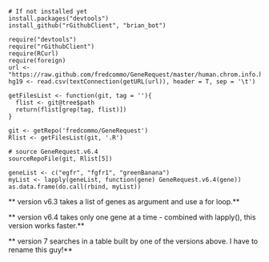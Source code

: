 ```
# If not installed yet
install.packages("devtools")
install_github("rGithubClient", "brian_bot")
```

```
require("devtools")
require("rGithubClient")
require(RCurl)
require(foreign)
url <- "https://raw.github.com/fredcommo/GeneRequest/master/human.chrom.info.hg19.FC.txt"
hg19 <- read.csv(textConnection(getURL(url)), header = T, sep = '\t')

getFilesList <- function(git, tag = ''){
  flist <- git@tree$path
  return(flist[grep(tag, flist)])
}

git <- getRepo('fredcommo/GeneRequest')
Rlist <- getFilesList(git, '.R')

# source GeneRequest.v6.4
sourceRepoFile(git, Rlist[5])

geneList <- c("egfr", "fgfr1", "greenBanana")
myList <- lapply(geneList, function(gene) GeneRequest.v6.4(gene))
as.data.frame(do.call(rbind, myList))
```

** version v6.3 takes a list of genes as argument and use a for loop.**

** version v6.4 takes only one gene at a time - combined with lapply(), this version works faster.**

** version 7 searches in a table built by one of the versions above. I have to rename this guy!**
